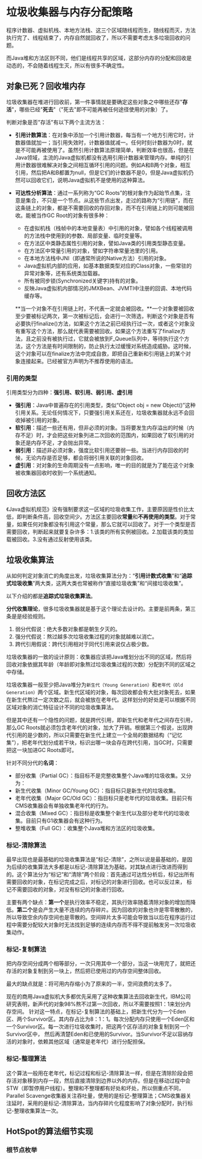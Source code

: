 # 垃圾收集器与内存分配策略

程序计数器、虚拟机栈、本地方法栈、这三个区域随线程而生，随线程而灭，方法执行完了、线程结束了，内存自然就回收了，所以不需要考虑太多垃圾回收的问题。

而Java堆和方法区则不同，他们是线程共享的区域，这部分内存的分配和回收是动态的，不会随着线程生灭，所以有很多不确定性。

## 对象已死？回收堆内存

垃圾收集器在堆进行回收前，第一件事情就是要确定这些对象之中哪些还存"**存活**"，哪些已经"**死去**"（"死去"即不可能再被任何途径使用的对象）了。

判断对象是否"存活"有以下两个主流方法：

- **引用计数算法**：在对象中添加一个引用计数器，每当有一个地方引用它时，计数器值就加一；当引用失效时，计数器值就减一。任何时刻计数器为0时，就是不可能再被使用了。虽然引用计数算法原理简单，判断效率也很高，但是在Java领域，主流的Java虚拟机都没有选用引用计数器来管理内存。单纯的引用计数器很难解决对象之间相互循环引用的问题。例如A和B两个对象，相互引用，然后把A和B都置为null，但是它们的计数器不是0，但是Java虚拟机仍然可以回收它们，说明Java虚拟机不是使用的这种算法。

- **可达性分析算法**：通过一系列称为“GC Roots”的根对象作为起始节点集，注意是集合，不只是一个节点。从这些节点出发，走过的路称为“引用链”，而在这条链上的对象，都是不需要回收的存回对象，而不在引用链上的则可能被回收。能被当作GC Root的对象有很多种：

  - 在虚拟机栈（栈帧中的本地变量表）中引用的对象，譬如各个线程被调用的方法栈中使用到的参数、局部变量、临时变量等。
  - 在方法区中类静态属性引用的对象，譬如Java类的引用类型静态变量。
  - 在方法区中常量引用的对象，譬如字符串常量池里的引用。
  - 在本地方法栈中JNI（即通常所说的Native方法）引用的对象。
  - Java虚拟机内部的应用，如基本数据类型对应的Class对象，一些常驻的异常对象等，还有系统类加载器。
  - 所有被同步锁(Synchronized关键字)持有的对象。
  - 反映Java虚拟机内部情况的JMXBean、JVMTI中注册的回调、本地代码缓存等。

  **当一个对象不在引用链上时，不代表一定就会被回收。**一个对象要被回收至少要被标记两次，第一次被标记后，会进行一次筛选，判断这个对象是否有必要执行finalize()方法，如果这个方法之前已经执行过一次，或者这个对象没有重写这个方法，那么就代表需要被回收。如果这个方法重写了finalize方法，且之前没有被执行过，它就会被放到F_Queue队列中，等待执行这个方法，这个方法是有时间限制的，防止执行太过缓慢对系统造成威胁。这时候，这个对象可以在finalize方法中完成自救，即把自己重新和引用链上的某个对象连接起来。已经被官方声明为不推荐使用的语法。

### 引用的类型

引用类型分为四种：**强引用、软引用、弱引用、虚引用**

- **强引用**：Java中普遍存在的引用类型，类似“Object obj = new Object()”这种引用关系。无论任何情况下，只要强引用关系还在，垃圾收集器就永远不会回收掉被引用的对象。
- **软引用**：描述一些还有用，但非必须的对象。当将要发生内存溢出的时候（内存不足）时，才会把这些对象列进二次回收的范围内，如果回收了软引用的对象还是内存不足，才会抛出异常。
- **弱引用**：描述非必须对象，强度比软引用还要弱一些。当进行内存回收的时候，无论内存是否足够，都会将弱引用关联的对象回收。
- **虚引用**：对对象的生命周期没有一点影响，唯一的目的就是为了能在这个对象被收集器回收时收到一个系统通知。

## 回收方法区

《Java虚拟机规范》没有强制要求这一区域的垃圾收集工作，主要原因是性价比太低，即判断条件高，回收空间少。方法区主要回收**常量**和**不再使用的类型**。对于常量，如果任何对象都没有引用这个常量，那么它就可以回收了。对于一个类型是否需要回收，判断起来就要复杂许多：1.该类的所有实例被回收。2.加载该类的类加载被回收。3.没有通过反射使用该类。

## 垃圾收集算法

从如何判定对象消亡的角度出发，垃圾收集算法分为：“**引用计数式收集**”和“**追踪式垃圾收集**”两大类，这两大类也常被称作“直接垃圾收集”和“间接垃圾收集”。

以下介绍的都是**追踪式垃圾收集算法**。

**分代收集理论**，很多垃圾收集器就是基于这个理论去设计的。主要是前两条，第三条是是经验规则。

1. 弱分代假说：绝大多数对象都是朝生夕灭的。
2. 强分代假说：熬过越多次垃圾收集过程的对象就越难以消亡。
3. 跨代引用假说：跨代引用相对于同代引用来说仅占极少数。

垃圾收集器的一致的设计原则：收集器应该把Java堆划分出不同的区域，然后将回收对象依据其年龄（年龄即对象熬过垃圾收集过程的次数）分配到不同的区域之中存储。

垃圾收集器一般至少把Java堆分为`新生代（Young Generation）`和`老年代（Old Generation）`两个区域。新生代区域的对象，每次回收都会有大批对象死去，如果在新生代熬过一定次数之后，就会被放在老年代。这样划分的好处是可以根据不同区域对象的消亡特征设计不同的垃圾收集算法。

但是其中还有一个隐性的问题，就是跨代引用，即新生代和老年代之间存在引用，那么GC Roots就必须包含老年代的对象，加大了开销。根据第三个假说，出现跨代引用的是少数的，所以只需要在新生代上建立一个全局的数据结构（“记忆集”），把老年代划分成若干块，标识出哪一块会存在跨代引用，当GC时，只需要把这一块加进GC Roots即可。

针对不同分代的**名词**：

- 部分收集（Partial GC）：指目标不是完整收集整个Java堆的垃圾收集。又分为：
- 新生代收集（Minor GC/Young GC）：指目标只是新生代的垃圾收集。
- 老年代收集（Major GC/Old GC）：指目标只是老年代的垃圾收集。目前只有CMS收集器会有单独收集老年代的行为。
- 混合收集（Mixed GC）：指目标是收集整个新生代以及部分老年代的垃圾收集。目前只有G1收集器会有这种行为。
- 整堆收集（Full GC）：收集整个Java堆和方法区的垃圾收集。

### 标记-清除算法

最早出现也是最基础的垃圾收集算法是“标记-清除”，之所以说是最基础的，是因为后续的收集算法大多都是以标记-清除算法为基础，对其缺点进行改进而得到的。这个算法分为“标记”和“清除”两个阶段：首先通过可达性分析后，标记出所有需要回收的对象，在标记完成之后，对标记的对象进行回收。也可以反过来， 标记不需要回收的对象，对没有标记的对象进行回收。

主要有两个缺点：**第一个**是执行效率不稳定，其执行效率随着清除对象的增加而降低。**第二个**是会产生大量不连续的内存碎片。因为回收的对象也许是零零散散的，所以导致空余内存空间也是零散的。空间碎片太多可能会导致当以后在程序运行过程中需要分配较大对象时无法找到足够的连续内存而不得不提前触发另一次垃圾收集动作。

### 标记-复制算法

把内存空间分成两个相等部分，一次只用其中一个部分，当这一块用完了，就把还存活的对象复制到另一块上，然后把已使用过的内存空间整体回收。

最大的缺点就是：将可用内存缩小为了原来的一半，空间浪费的太多了。

现在的商用Java虚拟机大多都优先采用了这种收集算法去回收新生代，IBM公司研究表明，新声代的对象98%熬不过第一次回收，所以不需要按照1：1来划分内存空间。 针对这一特点，在标记-复制算法的基础上，把新生代分为一个Eden区、两个Survivor区。其内存占比为8：1：1。每次分配内存只使用一个Eden区和一个Survivor区。每一次进行垃圾收集时，把这两个区存活的对象复制到另一个Survivor区中， 然后再清楚Eden和已使用的Survivor。当Survivor不足以容纳存活的对象时，依赖其他区域（通常是老年代）进行分配担保。

### 标记-整理算法

这个算法一般用在老年代，标记过程和标记-清除算法一样，但是在清除阶段会把存活对象移到内存一段，然后直接清除到边界以外的内存。但是在移动过程中会STW（即暂停用户线程）。整理和不整理都有好处和坏处，所以侧重点不同，Parallel Scavenge收集器关注吞吐量，使用的是标记-整理算法；CMS收集器关注延时，采用的是标记-清除算法，当内存碎片化程度影响了对象分配时，执行标记-整理收集算法一次。

## HotSpot的算法细节实现

### 根节点枚举

